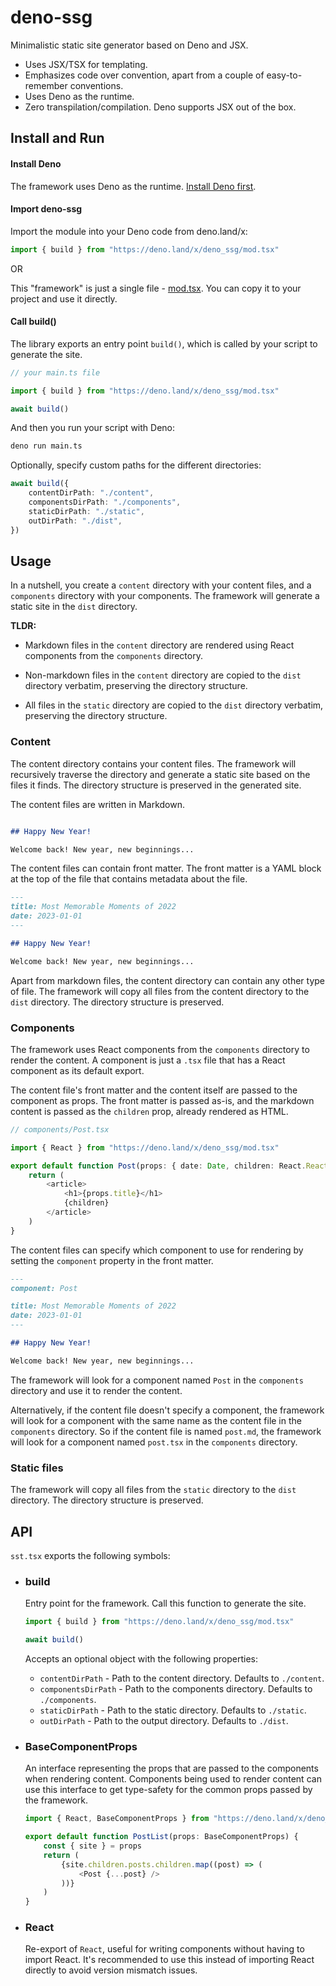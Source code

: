 # deno-ssg

Minimalistic static site generator based on Deno and JSX.

- Uses JSX/TSX for templating.
- Emphasizes code over convention, apart from a couple of easy-to-remember conventions.
- Uses Deno as the runtime.
- Zero transpilation/compilation. Deno supports JSX out of the box.

## Install and Run

#### Install Deno

The framework uses Deno as the runtime. [Install Deno
first](https://docs.deno.com/runtime/manual/getting_started/installation).

#### Import deno-ssg

Import the module into your Deno code from deno.land/x:

```typescript
import { build } from "https://deno.land/x/deno_ssg/mod.tsx"
```

OR

This "framework" is just a single file - [mod.tsx](./mod.tsx). You can copy it to your project and
use it directly.

#### Call build()

The library exports an entry point `build()`, which is called by your script to generate the site.

```typescript
// your main.ts file

import { build } from "https://deno.land/x/deno_ssg/mod.tsx"

await build()
```

And then you run your script with Deno:

```bash
deno run main.ts
```

Optionally, specify custom paths for the different directories:

```typescript
await build({
    contentDirPath: "./content",        
    componentsDirPath: "./components",
    staticDirPath: "./static",
    outDirPath: "./dist",
})
```

## Usage

In a nutshell, you create a `content` directory with your content files, and a `components` directory
with your components. The framework will generate a static site in the `dist` directory.

**TLDR:**

- Markdown files in the `content` directory are rendered using React components from the
  `components` directory.

- Non-markdown files in the `content` directory are copied to the `dist` directory verbatim, 
  preserving the directory structure.

- All files in the `static` directory are copied to the `dist` directory verbatim, preserving the
  directory structure.

### Content

The content directory contains your content files. The framework will recursively traverse the
directory and generate a static site based on the files it finds. The directory structure is
preserved in the generated site.

The content files are written in Markdown. 

```markdown

## Happy New Year!

Welcome back! New year, new beginnings...
```

The content files can contain front matter. The front matter is a YAML block at the top of the file
that contains metadata about the file.

```markdown
---
title: Most Memorable Moments of 2022
date: 2023-01-01
---

## Happy New Year!

Welcome back! New year, new beginnings...
```

Apart from markdown files, the content directory can contain any other type of file. The framework
will copy all files from the content directory to the `dist` directory. The directory structure is 
preserved.

### Components

The framework uses React components from the `components` directory to render the content. A
component is just a `.tsx` file that has a React component as its default export.

The content file's front matter and the content itself are passed to the component as props. The
front matter is passed as-is, and the markdown content is passed as the `children` prop, already
rendered as HTML.

```typescript
// components/Post.tsx

import { React } from "https://deno.land/x/deno_ssg/mod.tsx"

export default function Post(props: { date: Date, children: React.ReactNode }) {
    return (
        <article>
            <h1>{props.title}</h1>
            {children}
        </article>
    )
}
```

The content files can specify which component to use for rendering by setting the `component`
property in the front matter.

```markdown
---
component: Post

title: Most Memorable Moments of 2022
date: 2023-01-01
---

## Happy New Year!

Welcome back! New year, new beginnings...
```

The framework will look for a component named `Post` in the `components` directory and use it to
render the content.

Alternatively, if the content file doesn't specify a component, the framework will look for a
component with the same name as the content file in the `components` directory. So if the content
file is named `post.md`, the framework will look for a component named `post.tsx` in the
`components` directory.

### Static files

The framework will copy all files from the `static` directory to the `dist` directory. The directory
structure is preserved.


## API

`sst.tsx` exports the following symbols:

- ### build

  Entry point for the framework. Call this function to generate the site.

  ```typescript
  import { build } from "https://deno.land/x/deno_ssg/mod.tsx"

  await build()
  ```
  
  Accepts an optional object with the following properties:
  - `contentDirPath` - Path to the content directory. Defaults to `./content`.
  - `componentsDirPath` - Path to the components directory. Defaults to `./components`.
  - `staticDirPath` - Path to the static directory. Defaults to `./static`.
  - `outDirPath` - Path to the output directory. Defaults to `./dist`.

- ### BaseComponentProps

  An interface representing the props that are passed to the components when rendering content.
  Components being used to render content can use this interface to get type-safety for the common
  props passed by the framework.

  ```typescript
  import { React, BaseComponentProps } from "https://deno.land/x/deno_ssg/mod.tsx"

  export default function PostList(props: BaseComponentProps) {
      const { site } = props
      return (
          {site.children.posts.children.map((post) => (
              <Post {...post} />
          ))}
      )
  }
  ```

- ### React

  Re-export of `React`, useful for writing components without having to import React. It's
  recommended to use this instead of importing React directly to avoid version mismatch issues.
